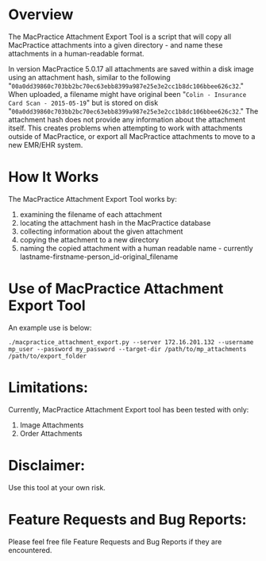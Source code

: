 # Overview
The MacPractice Attachment Export Tool is a script that will copy all MacPractice attachments into a given directory - and name these attachments in a human-readable format.

In version MacPractice 5.0.17 all attachments are saved within a disk image using an attachment hash, similar to the following "`00a0dd39860c703bb2bc70ec63ebb8399a987e25e3e2cc1b8dc106bbee626c32`." When uploaded, a filename might have original been "`Colin - Insurance Card Scan - 2015-05-19`" but is stored on disk "`00a0dd39860c703bb2bc70ec63ebb8399a987e25e3e2cc1b8dc106bbee626c32`." The attachment hash does not provide any information about the attachment itself. This creates problems when attempting to work with attachments outside of MacPractice, or export all MacPractice attachments to move to a new EMR/EHR system.

# How It Works
The MacPractice Attachment Export Tool works by:

1. examining the filename of each attachment
2. locating the attachment hash in the MacPractice database
3. collecting information about the given attachment
4. copying the attachment to a new directory
5. naming the copied attachment with a human readable name - currently lastname-firstname-person_id-original_filename

# Use of MacPractice Attachment Export Tool 
An example use is below:

`./macpractice_attachment_export.py --server 172.16.201.132 --username mp_user --password my_password --target-dir /path/to/mp_attachments /path/to/export_folder`

# Limitations:
Currently, MacPractice Attachment Export tool has been tested with only:

1. Image Attachments
2. Order Attachments

# Disclaimer:
Use this tool at your own risk.

# Feature Requests and Bug Reports:
Please feel free file Feature Requests and Bug Reports if they are encountered.

